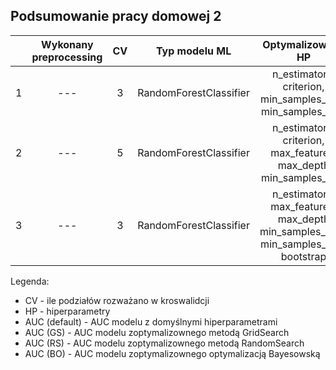 ## Podsumowanie pracy domowej 2

<table>
<thead>
  <tr>
    <th></th>
    <th>Wykonany preprocessing</th>
    <th>CV</th>
    <th>Typ modelu ML</th>
    <th>Optymalizowane HP</th>
    <th>AUC (default)</th>
    <th>AUC (GS)</th>
    <th>AUC (RS)</th>
    <th>AUC (BO)</th>
    <th>Link do raportu</th>
  </tr>
</thead>
<tbody>
   <tr>
    <td>1</td>
    <td align='center'>---</td>
    <td align='center'>3</td>
    <td align='center'>RandomForestClassifier</td>
    <td align='center'> n_estimators, criterion, min_samples_leaf, min_samples_split</td>
    <td align='center'>0.8441008043128087</td>
    <td align='center'>0.8508267230021713</td>
    <td align='center'>0.8511484391511555</td>
    <td align='center'>0.850817036655483</td>
    <td align='center'><a href="TomaszewskiŁukasz/WB_PD_2.ipynb">link</td>
      </tr>
  <tr>
    <td>2</td>
    <td align='center'>---</td>
    <td align='center'>5</td>
    <td align='center'>RandomForestClassifier</td>
    <td align='center'> n_estimators, criterion, max_features, max_depth min_samples_split</td>
    <td align='center'>0.6600572212993829</td>
    <td align='center'>0.6515612275157766</td>
    <td align='center'>0.6137562012818499</td>
    <td align='center'>0.683000773865825</td>
    <td align='center'><a href="RoguskiMikolaj/Untitled.ipynb">link</td>
      </tr>
  <tr>
    <td>3</td>
    <td align='center'>---</td>
    <td align='center'>3</td>
    <td align='center'>RandomForestClassifier</td>
    <td align='center'> n_estimators, max_features, max_depth min_samples_split, min_samples_leaf, bootstrap</td>
    <td align='center'>0.63</td>
    <td align='center'>0.57</td>
    <td align='center'>0.58</td>
    <td align='center'>0.62</td>
    <td align='center'></td>
      </tr>
  </tbody>
</table>

Legenda:
- CV - ile podziałów rozważano w kroswalidcji
- HP - hiperparametry
- AUC (default) - AUC modelu z domyślnymi hiperparametrami
- AUC (GS) - AUC modelu zoptymalizownego metodą GridSearch
- AUC (RS) - AUC modelu zoptymalizownego metodą RandomSearch
- AUC (BO) - AUC modelu zoptymalizownego optymalizacją Bayesowską
